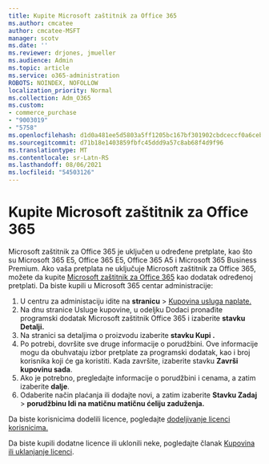 ```yaml
---
title: Kupite Microsoft zaštitnik za Office 365
ms.author: cmcatee
author: cmcatee-MSFT
manager: scotv
ms.date: ''
ms.reviewer: drjones, jmueller
ms.audience: Admin
ms.topic: article
ms.service: o365-administration
ROBOTS: NOINDEX, NOFOLLOW
localization_priority: Normal
ms.collection: Adm_O365
ms.custom:
- commerce_purchase
- "9003019"
- "5758"
ms.openlocfilehash: d1d0a481ee5d5803a5ff1205bc167bf301902cbdceccf0a6ceb8497ebc65e54a
ms.sourcegitcommit: d71b18e1403859fbfc45ddd9a57c8ab68f4d9f96
ms.translationtype: MT
ms.contentlocale: sr-Latn-RS
ms.lasthandoff: 08/06/2021
ms.locfileid: "54503126"
---
```

# <a name="purchase-microsoft-defender-for-office-365"></a>Kupite Microsoft zaštitnik za Office 365

Microsoft zaštitnik za Office 365 je uključen u određene pretplate, kao što su Microsoft 365 E5, Office 365 E5, Office 365 A5 i Microsoft 365 Business Premium. Ako vaša pretplata ne uključuje Microsoft zaštitnik za Office 365, možete da kupite [Microsoft zaštitnik za Office 365](/microsoft-365/security/office-365-security/office-365-atp) kao dodatak određenoj pretplati. Da biste kupili u Microsoft 365 centar administracije:

1. U centru za administaciju idite na **stranicu**  >  [Kupovina usluga naplate.](https://go.microsoft.com/fwlink/p/?linkid=868433)
2. Na dnu  stranice Usluge  kupovine, u odeljku Dodaci pronađite programski dodatak Microsoft zaštitnik Office 365 i izaberite **stavku Detalji.**
3. Na stranici sa detaljima o proizvodu izaberite **stavku Kupi .**
4. Po potrebi, dovršite sve druge informacije o porudžbini. Ove informacije mogu da obuhvataju izbor pretplate za programski dodatak, kao i broj korisnika koji će ga koristiti. Kada završite, izaberite stavku **Završi kupovinu sada**.
5. Ako je potrebno, pregledajte informacije o porudžbini i cenama, a zatim izaberite **dalje**.
6. Odaberite način plaćanja ili dodajte novi, a zatim izaberite **Stavku Zadaj**  >  **porudžbinu Idi na matičnu matičnu ćeliju zaduženja.**

Da biste korisnicima dodelili licence, pogledajte [dodeljivanje licenci korisnicima.](/microsoft-365/admin/manage/assign-licenses-to-users)

Da biste kupili dodatne licence ili uklonili neke, pogledajte članak [Kupovina ili uklanjanje licenci](/microsoft-365/commerce/licenses/buy-licenses#buy-or-remove-licenses-for-your-business-subscription).